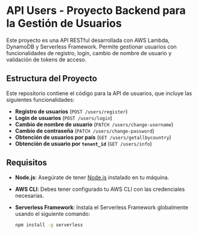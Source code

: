 # API Users - Proyecto Backend para la Gestión de Usuarios

Este proyecto es una API RESTful desarrollada con AWS Lambda, DynamoDB y Serverless Framework. Permite gestionar usuarios con funcionalidades de registro, login, cambio de nombre de usuario y validación de tokens de acceso.

## Estructura del Proyecto

Este repositorio contiene el código para la API de usuarios, que incluye las siguientes funcionalidades:

- **Registro de usuarios** (`POST /users/register`)
- **Login de usuarios** (`POST /users/login`)
- **Cambio de nombre de usuario** (`PATCH /users/change-username`)
- **Cambio de contraseña** (`PATCH /users/change-password`)
- **Obtención de usuarios por país** (`GET /users/getallbycountry`)
- **Obtención de usuario por `tenant_id`** (`GET /users/info`)

## Requisitos

- **Node.js**: Asegúrate de tener [Node.js](https://nodejs.org/) instalado en tu máquina.
- **AWS CLI**: Debes tener configurado tu AWS CLI con las credenciales necesarias.
- **Serverless Framework**: Instala el Serverless Framework globalmente usando el siguiente comando:
  
  ```bash
  npm install -g serverless
